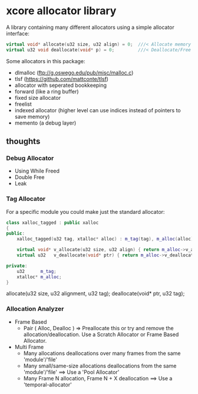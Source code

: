 # xcore allocator library

A library containing many different allocators using a simple allocator interface:

```c++
virtual void* allocate(u32 size, u32 align) = 0;  ///< Allocate memory with alignment
virtual u32 void deallocate(void* p) = 0;         ///< Deallocate/Free memory
```

Some allocators in this package:

* dlmalloc (<ftp://g.oswego.edu/pub/misc/malloc.c>)
* tlsf (<https://github.com/mattconte/tlsf>)
* allocator with seperated bookkeeping
* forward (like a ring buffer)
* fixed size allocator
* freelist
* indexed allocator (higher level can use indices instead of pointers to save memory)
* memento (a debug layer)

## thoughts

### Debug Allocator

- Using While Freed
- Double Free
- Leak

### Tag Allocator

For a specific module you could make just the standard allocator:

```c++
class xalloc_tagged : public xalloc
{
public:
	xalloc_tagged(u32 tag, xtalloc* alloc) : m_tag(tag), m_alloc(alloc) {}

	virtual void* v_allocate(u32 size, u32 align) { return m_alloc->v_allocate(size, align, m_tag); }
	virtual u32   v_deallocate(void* ptr) { return m_alloc->v_deallocate(ptr, m_tag); }

private:
	u32      m_tag;
	xtalloc* m_alloc;
}
```

allocate(u32 size, u32 alignment, u32 tag);
deallocate(void* ptr, u32 tag);

### Allocation Analyzer

- Frame Based
  - Pair ( Alloc, Dealloc ) => Preallocate this or try and remove the allocation/deallocation. Use a Scratch Allocator or Frame Based Allocator.
- Multi Frame
  - Many allocations deallocations over many frames from the same 'module'/'file'
  - Many small/same-size allocations deallocations from the same 'module'/'file' ==> Use a 'Pool Allocator'
  - Many Frame N allocation, Frame N + X deallocation ==> Use a 'temporal-allocator'

